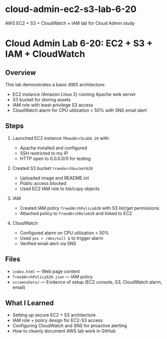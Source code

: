 # cloud-admin-ec2-s3-lab-6-20
AWS EC2 + S3 + CloudWatch + IAM lab for Cloud Admin study

# Cloud Admin Lab 6-20: EC2 + S3 + IAM + CloudWatch

## Overview
This lab demonstrates a basic AWS architecture:
- EC2 instance (Amazon Linux 2) running Apache web server
- S3 bucket for storing assets
- IAM role with least-privilege S3 access
- CloudWatch alarm for CPU utilization > 50% with SNS email alert

## Steps
1. Launched EC2 instance `TReedArchLab6.20` with:
   - Apache installed and configured
   - SSH restricted to my IP
   - HTTP open to 0.0.0.0/0 for testing

2. Created S3 bucket `treedarchbucket620`
   - Uploaded image and README.txt
   - Public access blocked
   - Used EC2 IAM role to list/copy objects

3. IAM
   - Created IAM policy `TreedArchPolicy620` with S3 list/get permissions
   - Attached policy to `TreedArchRole620` and linked to EC2

4. CloudWatch
   - Configured alarm on CPU utilization > 50%
   - Used `yes > /dev/null &` to trigger alarm
   - Verified email alert via SNS

## Files
- `index.html` — Web page content
- `TreedArchPolicy620.json` — IAM policy
- `screenshots/` — Evidence of setup (EC2 console, S3, CloudWatch alarm, email)

## What I Learned
- Setting up secure EC2 + S3 architecture
- IAM role + policy design for EC2-S3 access
- Configuring CloudWatch and SNS for proactive alerting
- How to cleanly document AWS lab work in GitHub
